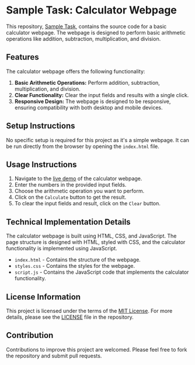 # Sample Task: Calculator Webpage

This repository, [Sample Task](https://github.com/Chandhru2k5/sample-task), contains the source code for a basic calculator webpage. The webpage is designed to perform basic arithmetic operations like addition, subtraction, multiplication, and division.

## Features

The calculator webpage offers the following functionality:

1. **Basic Arithmetic Operations:** Perform addition, subtraction, multiplication, and division.
2. **Clear Functionality:** Clear the input fields and results with a single click.
3. **Responsive Design:** The webpage is designed to be responsive, ensuring compatibility with both desktop and mobile devices.

## Setup Instructions

No specific setup is required for this project as it's a simple webpage. It can be run directly from the browser by opening the `index.html` file.

## Usage Instructions

1. Navigate to the [live demo](https://Chandhru2k5.github.io/sample-task/) of the calculator webpage.
2. Enter the numbers in the provided input fields.
3. Choose the arithmetic operation you want to perform.
4. Click on the `Calculate` button to get the result.
5. To clear the input fields and result, click on the `Clear` button.

## Technical Implementation Details

The calculator webpage is built using HTML, CSS, and JavaScript. The page structure is designed with HTML, styled with CSS, and the calculator functionality is implemented using JavaScript.

- `index.html` - Contains the structure of the webpage.
- `styles.css` - Contains the styles for the webpage.
- `script.js` - Contains the JavaScript code that implements the calculator functionality.

## License Information

This project is licensed under the terms of the [MIT License](https://opensource.org/licenses/MIT). For more details, please see the [LICENSE](https://github.com/Chandhru2k5/sample-task/blob/main/LICENSE) file in the repository.

## Contribution

Contributions to improve this project are welcomed. Please feel free to fork the repository and submit pull requests.